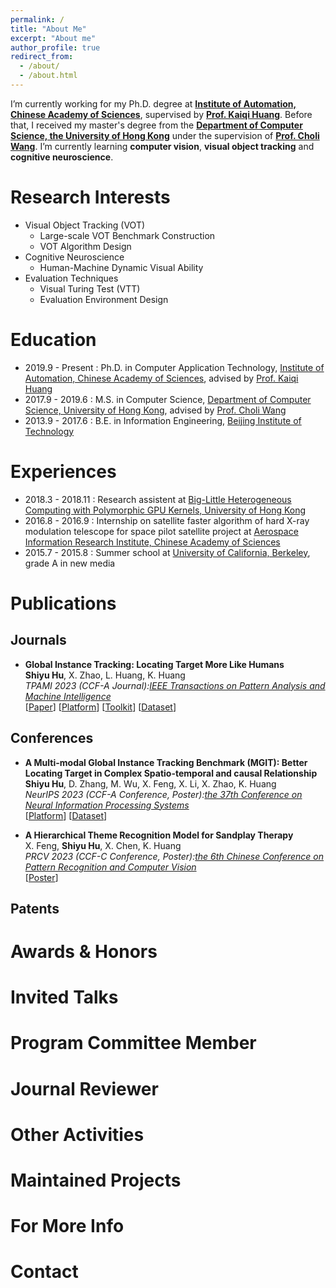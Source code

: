 ```yaml
---
permalink: /
title: "About Me"
excerpt: "About me"
author_profile: true
redirect_from: 
  - /about/
  - /about.html
---
```


I’m currently working for my Ph.D. degree at **[Institute of Automation, Chinese Academy of Sciences](http://www.ia.cas.cn/)**, supervised by **[Prof. Kaiqi Huang](https://people.ucas.ac.cn/~huangkaiqi)**. Before that, I received my master's degree from the **[Department of Computer Science, the University of Hong Kong](https://www.cs.hku.hk/)** under the supervision of **[Prof. Choli Wang](https://www.cs.hku.hk/people/academic-staff/clwang)**.
I’m currently learning **computer vision**, **visual object tracking** and **cognitive neuroscience**.

<!-- News -->

Research Interests
======
- Visual Object Tracking (VOT)
  - Large-scale VOT Benchmark Construction
  - VOT Algorithm Design
- Cognitive Neuroscience
  - Human-Machine Dynamic Visual Ability
- Evaluation Techniques
  - Visual Turing Test (VTT)
  - Evaluation Environment Design

Education
======
* 2019.9 - Present : Ph.D. in  Computer Application Technology, [Institute of Automation, Chinese Academy of Sciences](http://www.ia.cas.cn/), advised by [Prof. Kaiqi Huang](https://people.ucas.ac.cn/~huangkaiqi)
* 2017.9 - 2019.6 : M.S. in Computer Science, [Department of Computer Science, University of Hong Kong](https://www.cs.hku.hk/), advised by [Prof. Choli Wang](https://www.cs.hku.hk/people/academic-staff/clwang)
* 2013.9 - 2017.6 : B.E. in Information Engineering, [Beijing Institute of Technology](https://english.bit.edu.cn/)


Experiences
======
* 2018.3 - 2018.11 : Research assistent at [Big-Little Heterogeneous Computing with Polymorphic GPU Kernels, University of Hong Kong](https://i.cs.hku.hk/~clwang/big_little_GPU.htm)
* 2016.8 - 2016.9 : Internship on satellite faster algorithm of hard X-ray modulation telescope for space pilot satellite project at [Aerospace Information Research Institute, Chinese Academy of Sciences](http://aircas.ac.cn/)
* 2015.7 - 2015.8 : Summer school at [University of California, Berkeley](https://www.berkeley.edu/), grade A in new media

Publications
======

## Journals
* **Global Instance Tracking: Locating Target More Like Humans**<br>
  **Shiyu Hu**, X. Zhao, L. Huang, K. Huang<br>
  *TPAMI 2023 (CCF-A Journal):[IEEE Transactions on Pattern Analysis and Machine Intelligence](https://ieeexplore.ieee.org/xpl/RecentIssue.jsp?punumber=34)*<br>
  [[Paper](https://ieeexplore.ieee.org/document/9720246/)] 
  [[Platform](http://videocube.aitestunion.com/)] 
  [[Toolkit](https://github.com/huuuuusy/videocube-toolkit)] 
  [[Dataset]([[Toolkit](https://github.com/huuuuusy/videocube-toolkit)])] 

## Conferences
* **A Multi-modal Global Instance Tracking Benchmark (MGIT): Better Locating Target in Complex Spatio-temporal and causal Relationship**<br>
  **Shiyu Hu**, D. Zhang, M. Wu, X. Feng, X. Li, X. Zhao, K. Huang<br>
  *NeurIPS 2023 (CCF-A Conference, Poster):[the 37th Conference on Neural Information Processing Systems](https://neurips.cc/Conferences/2023)*<br>
  [[Platform](http://videocube.aitestunion.com/)] 
  [[Dataset]([[Toolkit](https://github.com/huuuuusy/videocube-toolkit)])] 
  
* **A Hierarchical Theme Recognition Model for Sandplay Therapy**<br>
  X. Feng, **Shiyu Hu**, X. Chen, K. Huang<br>
  *PRCV 2023 (CCF-C Conference, Poster):[the 6th Chinese Conference on Pattern Recognition and Computer Vision](https://www.prcv2023.cn/2023prcv)*<br>
  [[Poster](https://huuuuusy.github.io/files/PRCV23-poster.pdf)]





## Patents



Awards & Honors
======
<!-- * 2023 Zhu Li Yuehua Excellent Doctoral Student Award of Chinese Academy of Sciences
  (中国科学院朱李月华优秀博士生奖)
* 2023 CSC Scholarship
* 2022, 2023 Merit Student of University of Chinese Academy of Sciences <br>
  (中国科学院大学三好学生）
* 2017 Merit Student of Chinese Academy of Sciences <br>
  (中国科学院优秀共青团员）
* 2017, 2018 Merit Student of University of Chinese Academy of Sciences <br>
  (中国科学院大学优秀共青团员）
* 2017 Third Prize of the National Scholarship
* 2018 Second Prize in China Undergraduate Mathematical Contest in Modeling

* 2017, 2018 Outstanding Individual of Students' Association Union
* 2018 Third Prize of the "UCAS Cup" Innovation and Entrepreneurship Competition
* 2018 Outstanding Volunteer of IEEE UCAS Branch
* 2017 Outstanding Member of UCAS National Flag Guard
* 2017 Third Prize in the 4th Undergraduate National Flag Raiser Competition -->


Invited Talks
======
<!-- * 2023.9.29 Invited talk "Multi-Agent Deep Reinforcement Learning: Background and Recent Works" at [SpaceTimeLab, University College London](https://www.ucl.ac.uk/civil-environmental-geomatic-engineering/research/groups-centres-and-sections/spacetimelab)<br>
* 2023.9.8 Invited talk "Research Experience Sharing" at [School of Emergency Management Science and Engineering, University of Chinese Academy of Sciences](https://emse.ucas.edu.cn/index.php/zh)<br>
* 2022.8.25 Invited talk "Deep Reinforcement Learning: Background and Recent Works" at [Institute of Mechanics, Chinese Academy of Sciences](http://www.imech.ac.cn/)<br>
* 2022.7.24 Invited talk "Relation-Aware Credit Assignment for Ad-Hoc Cooperation in Multi-Agent Deep Reinforcement Learning" at [2022 IJCAI workshop on Ad Hoc Teamwork](https://sites.google.com/view/ad-hoc-teamwork)<br>
  [[Slides](https://huuuuusy.github.io/files/RACA.pdf)] -->


Program Committee Member
======
<!-- * IJCAI 2023：[the 32nd International Joint Conference on Artificial Intelligence](https://ijcai-23.org/)
* ECAI 2023：[the 26th European Conference on Artificial Intelligence](https://ecai2023.eu/)
* MRS 2023：[the 4th International Symposium on Multi-Robot and Multi-Agent Systems](https://sites.bu.edu/mrs2023/)
* CAC 2023: [the Chinese Automation Congress](https://www.cac2023.org.cn/)
* IVPAI 2023: [the 5th International Conference on Image, Video Processing and Artificial Intelligence](https://www.ivpai.org)
* ICML 2022: [the 39th International Conference on Machine Learning](https://icml.cc/Conferences/2022)
* CAC 2022: [the Chinese Automation Congress](http://www.cac2022.org.cn/) -->


Journal Reviewer
======
<!-- * TNNLS: [IEEE Transactions on Neural Networks and Learning Systems](https://ieeexplore.ieee.org/xpl/RecentIssue.jsp?punumber=5962385) -->

Other Activities
======
<!-- * 2022.7 [The IEEE CIS Student and Early Career mentoring program](https://wcci2022.org/ieee-cis-student-and-early-career-mentoring-program/)
* 2017.9 - 2018.7 : President of the Students' Association Union
* 2017.9 - 2018.7 : Vice President of the Student Union
* 2016.9 - 2018.7 : Vice Captain of UCAS National Flag Guard
* 2017 [Talk on the Preparation of the College Entrance Examination](https://ln.qq.com/zt2017/gaokao2017/pc.htm?pgv_ref=aio2015&ptlang=2052}{Guide to Registration)
* 2017 [Cover Person of UCAS School Magazine](https://huuuuusy.github.io/files/201704.pdf)
* 2018 [Repot by UCAS School Magazine](https://huuuuusy.github.io/files/201803.pdf)
* 2017 [Book1](https://book.yunzhan365.com/stpe/ajje/mobile/index.html#p=1) about student activities
* 2018 [Book2](https://huuuuusy.github.io/files/book2.pdf) about student activities -->


Maintained Projects
======
<!-- * [Multi-Agent Reinforcement Learning Papers](https://github.com/huuuuusy/Multi-Agent-Reinforcement-Learning-papers)  [![GitHub stars](https://img.shields.io/github/stars/huuuuusy/Multi-Agent-Reinforcement-Learning-papers)](https://github.com/huuuuusy/Multi-Agent-Reinforcement-Learning-papers/stargazers)  ![GitHub last commit](https://img.shields.io/github/last-commit/huuuuusy/Multi-Agent-Reinforcement-Learning-papers?label=last%20update)
* [Multi-Agent Reinforcement Learning Papers with Code](https://github.com/huuuuusy/MARL-papers-with-code)  [![GitHub stars](https://img.shields.io/github/stars/huuuuusy/MARL-papers-with-code)](https://github.com/huuuuusy/MARL-papers-with-code/stargazers)  ![GitHub last commit](https://img.shields.io/github/last-commit/huuuuusy/MARL-papers-with-code?label=last%20update)
* [Multi-Agent Reinforcement Learning Resources Collection](https://github.com/huuuuusy/MARL-resources-collection)  [![GitHub stars](https://img.shields.io/github/stars/huuuuusy/MARL-resources-collection)](https://github.com/huuuuusy/MARL-resources-collection/stargazers)  ![GitHub last commit](https://img.shields.io/github/last-commit/huuuuusy/MARL-resources-collection?label=last%20update)
* [Adversarial Reinforcement Learning Papers](https://github.com/huuuuusy/Adversarial-Reinforcement-Learning-Papers)  [![GitHub stars](https://img.shields.io/github/stars/huuuuusy/Adversarial-Reinforcement-Learning-Papers)](https://github.com/huuuuusy/Adversarial-Reinforcement-Learning-Papers/stargazers)  ![GitHub last commit](https://img.shields.io/github/last-commit/huuuuusy/Adversarial-Reinforcement-Learning-Papers?label=last%20update) -->


For More Info
======
<!-- * [Pattern Recognition and Intelligent System Development Laboratory](http://lamp.ucas.ac.cn/)
* [Intelligence of Human-Computer Competition](http://turingai.ia.ac.cn/)
* [Research Group of Intelligent Gaming](http://www.ig.ia.ac.cn:81/)
* [Center for Research on Intelligent System and Engineering](http://www.crise.ia.ac.cn/)
* [Institute of Automation, Chinese Academy of Sciences](http://www.ia.cas.cn/)
* [University of Chinese Academy of Sciences](https://www.ucas.ac.cn/)
 -->

Contact
======
<!-- * chenhao915@mails.ucas.ac.cn (Main)
* hao.chen@ucl.ac.uk (Valid from 2023.9 - 2024.8)
* chenhao2019@ia.ac.cn (Expired) -->
